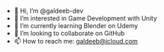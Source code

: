 - 👋 Hi, I’m @galdeeb-dev
- 👀 I’m interested in Game Development with Unity
- 🌱 I’m currently learning Blender on Udemy
- 💞️ I’m looking to collaborate on GitHub
- 📫 How to reach me: galdeeb@icloud.com

<!---
galdeeb-dev/galdeeb-dev is a ✨ special ✨ repository because its `README.md` (this file) appears on your GitHub profile.
You can click the Preview link to take a look at your changes.
--->
